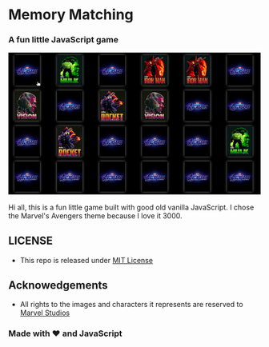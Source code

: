 # Memory Matching

### A fun little JavaScript game

![GIF](assets/GIF.gif)

Hi all, this is a fun little game built with good old vanilla JavaScript. I chose the Marvel's Avengers theme because I love it 3000.

## LICENSE

- This repo is released under [MIT License](LICENSE)

## Acknowedgements

- All rights to the images and characters it represents are reserved to [Marvel Studios](https://www.marvel.com/)

### Made with :heart: and JavaScript
